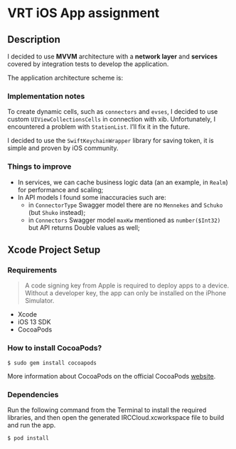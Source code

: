 # VRT iOS App assignment

## Description

I decided to use **MVVM** architecture with a **network layer** and **services** covered by integration tests to develop the application.

The application architecture scheme is:



### Implementation notes

To create dynamic cells, such as ```connectors``` and ```evses```, I decided to use custom ```UIViewCollectionsCells``` in connection with xib.  Unfortunately, I encountered a problem with ```StationList```. I’ll fix it in the future.

I decided to use the ```SwiftKeychainWrapper``` library for saving token, it is simple and proven by iOS community.

### Things to improve

- In services, we can cache business logic data (an an example, in ```Realm```) for performance and scaling;
- In API models I found some inaccuracies such are:
  - in ```ConnectorType``` Swagger model there are no ```Mennekes``` and ```Schuko``` (but ```Shuko``` instead);
  - in ```Connectors``` Swagger model ```maxKw``` mentioned as ```number($Int32)``` but API returns Double values as well;



## Xcode Project Setup

### Requirements

> A code signing key from Apple is required to deploy apps to a device. Without a developer key, the app can only be installed on the iPhone Simulator.

- Xcode  
- iOS 13 SDK 
- CocoaPods

### How to install CocoaPods?

```
$ sudo gem install cocoapods
```

More information about CocoaPods on the official CocoaPods [website](https://cocoapods.org/).

### Dependencies 

Run the following command from the Terminal to install the required libraries, and then open the generated IRCCloud.xcworkspace file to build and run the app.

```
$ pod install
```

